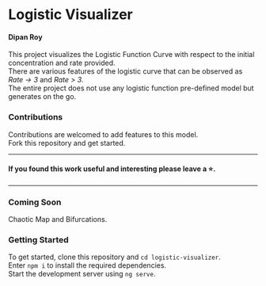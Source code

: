 # Logistic Visualizer
#### Dipan Roy  

This project visualizes the Logistic Function Curve with respect to the initial concentration and rate provided.  
There are various features of the logistic curve that can be observed as *Rate -> 3* and *Rate > 3*.  
The entire project does not use any logistic function pre-defined model but generates on the go.  

### Contributions

Contributions are welcomed to add features to this model.  
Fork this repository and get started.  

<hr />

#### If you found this work useful and interesting please leave a ⭐.
<hr />

### Coming Soon

Chaotic Map and Bifurcations.


### Getting Started

To get started, clone this repository and ``cd logistic-visualizer``.  
Enter ``npm i`` to install the required dependencies.  
Start the development server using ``ng serve``.  
